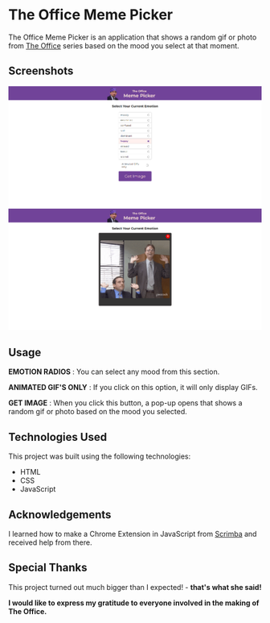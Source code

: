 # The Office Meme Picker

The Office Meme Picker is an application that shows a random gif or photo from [The Office](https://en.wikipedia.org/wiki/The_Office_(American_TV_series)) series based on the mood you select at that moment.

## Screenshots

![Screenshot1](screenshots/1.png)
![Screenshot2](screenshots/2.png)


## Usage

**EMOTION RADIOS** : You can select any mood from this section.

**ANIMATED GIF'S ONLY** : If you click on this option, it will only display GIFs.

**GET IMAGE** : When you click this button, a pop-up opens that shows a random gif or photo based on the mood you selected.


## Technologies Used

This project was built using the following technologies:

- HTML
- CSS
- JavaScript

## Acknowledgements

I learned how to make a Chrome Extension in JavaScript from [Scrimba](https://v2.scrimba.com/home) and received help from there.

## Special Thanks

This project turned out much bigger than I expected! - **that's what she said!**

**I would like to express my gratitude to everyone involved in the making of The Office.**